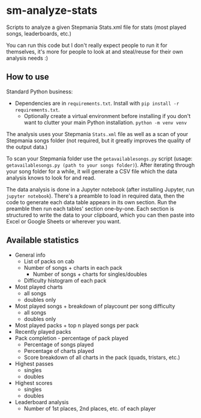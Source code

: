 # sm-analyze-stats

Scripts to analyze a given Stepmania Stats.xml file for stats (most played songs, leaderboards, etc.)

You can run this code but I don't really expect people to run it for themselves, it's more for people to look at and steal/reuse for their own analysis needs :) 

## How to use

Standard Python business:
  * Dependencies are in `requirements.txt`. Install with `pip install -r requirements.txt`.
    * Optionally create a virtual environment before installing if you don't want to clutter your main Python installation. `python -m venv venv`

The analysis uses your Stepmania `Stats.xml` file as well as a scan of your Stepmania songs folder (not required, but it greatly improves the quality of the output data.)

To scan your Stepmania folder use the `getavailablesongs.py` script (usage: `getavailablesongs.py (path to your songs folder)`). After iterating through your song folder for a while, it will generate a CSV file which the data analysis knows to look for and read.

The data analysis is done in a Jupyter notebook (after installing Jupyter, run `jupyter notebook`). There's a preamble to load in required data, then the code to generate each data table appears in its own section. Run the preamble then run each tables' section one-by-one. Each section is structured to write the data to your clipboard, which you can then paste into Excel or Google Sheets or wherever you want.

## Available statistics

 * General info
   * List of packs on cab
   * Number of songs + charts in each pack 
     * Number of songs + charts for singles/doubles
   * Difficulty histogram of each pack
 * Most played charts
   * all songs
   * doubles only
 * Most played songs + breakdown of playcount per song difficulty
   * all songs
   * doubles only
 * Most played packs + top n played songs per pack
 * Recently played packs
 * Pack completion - percentage of pack played
   * Percentage of songs played
   * Percentage of charts played
   * Score breakdown of all charts in the pack (quads, tristars, etc.)
 * Highest passes
   * singles
   * doubles
 * Highest scores
   * singles
   * doubles
 * Leaderboard analysis
   * Number of 1st places, 2nd places, etc. of each player